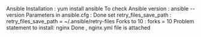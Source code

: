 Ansible Installation        : 	yum install ansible
To check Ansible version    : 	ansible --version
Parameters in ansible.cfg   : 	Done
set retry_files_save_path   :  	retry_files_save_path = ~/.ansible/retry-files
Forks to 10                 : 	forks          = 10
Problem statement to install:   nginx	Done , nginx.yml file is attached
